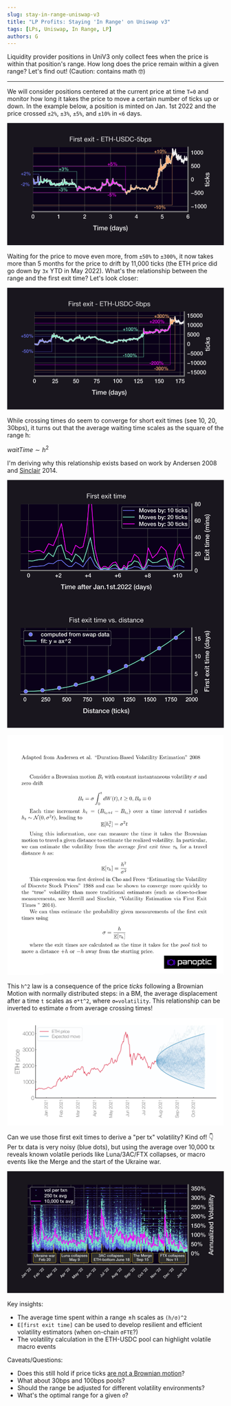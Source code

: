 ```yaml
---
slug: stay-in-range-uniswap-v3
title: "LP Profits: Staying 'In Range' on Uniswap v3"
tags: [LPs, Uniswap, In Range, LP]
authors: G
---
```

Liquidity provider positions in UniV3 only collect fees when the price is within that position's range. How long does the price remain within a given range? Let's find out! (Caution: contains math 🤓)

<!--truncate-->

---

We will consider positions centered at the current price at time `T=0` and monitor how long it takes the price to move a certain number of ticks up or down. In the example below, a position is minted on Jan. 1st 2022 and the price crossed `±2%`, `±3%`, `±5%`, and `±10%` in `<6` days.

![img-1](./img-1.png)

Waiting for the price to move even more, from `±50%` to `±300%`, it now takes more than 5 months for the price to drift by 11,000 ticks (the ETH price did go down by `3x` YTD in May 2022). What's the relationship between the range and the first exit time? Let's look closer:

![img-2](./img-2.png)

While crossing times do seem to converge for short exit times (see 10, 20, 30bps), it turns out that the average waiting time scales as the square of the range h:

$waitTime \sim h^2$

I'm deriving why this relationship exists based on work by Andersen 2008 and [Sinclair](https://twitter.com/SinclairEuan) 2014.

![img-3](./img-3.png)

![img-4](./img-4.png)

This `h^2` law is a consequence of the price *ticks* following a Brownian Motion with normally distributed steps: in a BM, the average displacement after a time `t` scales as `σ*t^2`, where `σ=volatility`. This relationship can be inverted to estimate `σ` from average crossing times!

![img-5](./img-5.jpg)

Can we use those first exit times to derive a "per tx" volatility? Kind of! 👇 Per tx data is very noisy (blue dots), but using the average over 10,000 tx reveals known volatile periods like Luna/3AC/FTX collapses, or macro events like the Merge and the start of the Ukraine war.

![img-6](./img-6.jpg)

Key insights:
-   The average time spent within a range ±h scales as `(h/σ)^2`
-   `E[first exit time]` can be used to develop resilient and efficient volatility estimators (when on-chain `σFTE`?)
-   The volatility calculation in the ETH-USDC pool can highlight volatile macro events
    

Caveats/Questions:
-   Does this still hold if price ticks [are not a Brownian motion](https://panoptic.xyz/research/uniswap-violates-geometric-brownian-motion)?
-   What about 30bps and 100bps pools?
-   Should the range be adjusted for different volatility environments?
-   What's the optimal range for a given `σ`?

